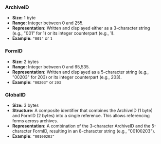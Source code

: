 ### **ArchiveID**

- **Size:** 1 byte
- **Range:** Integer between 0 and 255.
- **Representation:** Written and displayed either as a 3-character string (e.g., "001" for 1) or its integer counterpart (e.g., 1).
- **Example:** `"001"` or `1`

### **FormID**

- **Size:** 2 bytes
- **Range:** Integer between 0 and 65,535.
- **Representation:** Written and displayed as a 5-character string (e.g., "00203" for 203) or its integer counterpart (e.g., 203).
- **Example:** `"00203"` or `203`

### **GlobalID**

- **Size:** 3 bytes
- **Structure:** A composite identifier that combines the ArchiveID (1 byte) and FormID (2 bytes) into a single reference. This allows referencing forms across archives.
- **Representation:** A combination of the 3-character ArchiveID and the 5-character FormID, resulting in an 8-character string (e.g., "00100203").
- **Example:** `"00100203"`